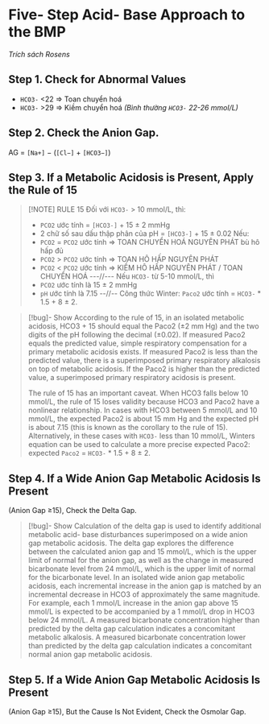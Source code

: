 # Five- Step Acid- Base Approach to the BMP
*Trích sách Rosens*

## Step 1. Check for Abnormal Values
- `HCO3-` <22 => Toan chuyển hoá
- `HCO3-` >29 => Kiềm chuyển hoá
*(Bình thường `HCO3-` 22-26 mmol/L)*
## Step 2. Check the Anion Gap.
AG =  `[Na+]` − (`[Cl−]` + `[HCO3−]`)

## Step 3. If a Metabolic Acidosis is Present, Apply the Rule of 15

> [!NOTE] RULE 15
> Đối với `HCO3-` > 10 mmol/L, thì:
> - `PCO2` ước tính = `[HCO3-]` + 15 ± 2 mmHg
> - 2 chữ số sau dấu thập phân của pH = `[HCO3-]` + 15 ± 0.02
> Nếu:
> - `PCO2` = `PCO2` ước tính => TOAN CHUYỂN HOÁ NGUYÊN PHÁT bù hô hấp đủ
> - `PCO2` > `PCO2` ước tính => TOAN HÔ HẤP NGUYÊN PHÁT
> - `PCO2` < `PCO2` ước tính => KIỀM HÔ HẤP NGUYÊN PHÁT / TOAN CHUYỂN HOÁ
>  ---//---
>  Nếu `HCO3-` từ 5-10 mmol/L, thì
>  - `PCO2` ước tính là 15 ± 2 mmHg
>  - `pH` ước tính là 7.15
>  --//--
>  Công thức Winter: `Paco2` ước tính = `HCO3-` * 1.5 + 8 ± 2.


> [!bug]- Show
> According to the rule of 15, in an isolated metabolic acidosis, HCO3 + 15 should equal the Paco2 (±2 mm Hg) and the two digits of the pH following the decimal (±0.02). If measured Paco2 equals the predicted value, simple respiratory compensation for a primary metabolic acidosis exists. If measured Paco2 is less than the predicted value, there is a superimposed primary respiratory alkalosis on top of metabolic acidosis. If the Paco2 is higher than the predicted value, a superimposed primary respiratory acidosis is present.
> 
> The rule of 15 has an important caveat. When HCO3 falls below 10 mmol/L, the rule of 15 loses validity because HCO3 and Paco2 have a nonlinear relationship. In cases with HCO3 between 5 mmol/L and 10 mmol/L, the expected Paco2 is about 15 mm Hg and the expected pH is about 7.15 (this is known as the corollary to the rule of 15). Alternatively, in these cases with `HCO3-` less than 10 mmol/L, Winters equation can be used to calculate a more precise expected Paco2: expected `Paco2` = `HCO3-` * 1.5 + 8 ± 2.

##  Step 4. If a Wide Anion Gap Metabolic Acidosis Is Present
(Anion Gap ≥15), Check the Delta Gap.


> [!bug]- Show
> Calculation of the delta gap is used to identify additional metabolic acid- base disturbances superimposed on a wide anion gap metabolic acidosis. The delta gap explores the difference between the calculated anion gap and 15 mmol/L, which is the upper limit of normal for the anion gap, as well as the change in measured bicarbonate level from 24 mmol/L, which is the upper limit of normal for the bicarbonate level. In an isolated wide anion gap metabolic acidosis, each incremental increase in the anion gap is matched by an incremental decrease in HCO3 of approximately the same magnitude. For example, each 1 mmol/L increase in the anion gap above 15 mmol/L is expected to be accompanied by a 1 mmol/L drop in HCO3 below 24 mmol/L. A measured bicarbonate concentration higher than predicted by the delta gap calculation indicates a concomitant metabolic alkalosis. A measured bicarbonate concentration lower than predicted by the delta gap calculation indicates a concomitant normal anion gap metabolic acidosis.

## Step 5. If a Wide Anion Gap Metabolic Acidosis Is Present
(Anion Gap ≥15), But the Cause Is Not Evident, Check the Osmolar
Gap.

